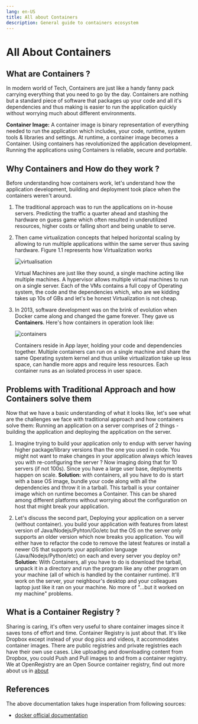 ```yaml
---
lang: en-US
title: All about Containers
description: General guide to containers ecosystem
---
```


# All About Containers

## What are Containers ?

In modern world of Tech, Containers are just like a handy fanny pack carrying everything that you need to go by the day. Containers are nothing but a standard piece of software that packages up your code and all it's dependencies and thus making is easier to run the application quickly without worrying much about different environments.

**Container Image:** A container image is binary representation of everything needed to run the application which includes, your code, runtime, system tools & libraries and settings.
At runtime, a container image becomes a Container. Using containers has revolutionized the application development. Running the applications using Containers is reliable, secure and portable.


## Why Containers and How do they work ?

Before understanding how containers work, let's understand how the application development, building and deployment took place when the containers weren't around.
1. The traditional approach was to run the applications on in-house servers. Predicting the traffic a quarter ahead and stashing the hardware on guess game which often resulted in underutilized resources, higher costs or falling short and being unable to serve.
   
2. Then came virtualization concepts that helped horizontal scaling by allowing to run multiple applications within the same server thus saving hardware. Figure 1.1 represents how Virtualization works
   
   ![virtualisation](/images/vms.png)

   Virtual Machines are just like they sound, a single machine acting like multiple machines.
   A hypervisor allows multiple virtual machines to run on a single server. Each of the VMs contains a full copy of Operating system, the code and the dependencies which, who are we kidding takes up 10s of GBs and let's be honest Virtualization is not cheap.

3. In 2013, software development was on the brink of evolution when Docker came along and changed the game forever. They gave us **Containers**. Here's how containers in operation look like:
   
   ![containers](/images/containers.png)

   Containers reside in App layer, holding your code and dependencies together. Multiple containers can run on a single machine and share the same Operating system kernel and thus unlike virtualization take up less space, can handle more apps and require less resources.
   Each container runs as an isolated process in user space.

## Problems with Traditional Approach and how Containers solve them

Now that we have a basic understanding of what it looks like, let's see what are the challenges we face with traditional approach and how containers solve them:
Running an application on a server comprises of 2 things -
building the application and deploying the application on the server.

1. Imagine trying to build your application only to endup with server having higher package/library versions than the one you used in code. You might not want to make changes in your application always which leaves you with re-configuring the server ? Now imaging doing that for 10 servers (if not 100s). Since you have a large user base, deployments happen on scale.
   **Solution:**
   with containers, all you have to do is start with a base OS image, bundle your code along with all the dependencies and throw it in a tarball. This tarball is your container image which on runtime becomes a Container. This can be shared among different platforms without worrying about the configuration on host that might break your application.

2. Let's discuss the second part, Deploying your application on a server (without container).
   you build your application with features from latest version of Java/Nodejs/Pyhton/Go/etc but the OS on the server only supports an older version which now breaks you application. You will either have to refactor the code to remove the latest features or install a newer OS that supports your application language (Java/Nodejs/Python/etc) on each and every server you deploy on?
   **Solution:**
   With Containers, all you have to do is download the tarball, unpack it in a directory and run the program like any other program on your machine (all of which is handled by the container runtime). It'll work on the server, your neighbour's desktop and your colleagues laptop just like it ran on your machine.
   No more of "...but it worked on my machine" problems.

## What is a Container Registry ?

Sharing is caring, it's often very useful to share container images since it saves tons of effort and time. Container Registry is just about that. It's like Dropbox except instead of your dog pics and videos, it accommodates container images. There are public registries and private registries each have their own use cases. Like uploading and downloading content from Dropbox, you could Push and Pull images to and from a container registry.
We at OpenRegistry are an Open Source container registry, find out more about us in [about](./about.md)

## References

The above documentation takes huge insperation from following sources:
- [docker official documentation](https://www.docker.com/resources/what-container)
	